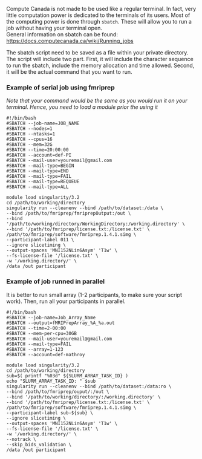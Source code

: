 Compute Canada is not made to be used like a regular terminal. In fact, very little computation power is dedicated to the terminals of its users. Most of the computing power is done through ```sbatch```. These will allow you to run a job without having your terminal open. 
<br /> General information on sbatch can be found: https://docs.computecanada.ca/wiki/Running_jobs

The sbatch script need to be saved as a file within your private directory. The script will include two part. First, it will include the character sequence to run the sbatch, include the memory allocation and time allowed. Second, it will be the actual command that you want to run.

### Example of serial job using fmriprep ###
*Note that your command would be the same as you would run it on your terminal. Hence, you need to load a module prior the using it*

``` 
#!/bin/bash
#SBATCH --job-name=JOB_NAME
#SBATCH --nodes=1
#SBATCH --ntasks=1
#SBATCH --cpus=16
#SBATCH --mem=32G
#SBATCH --time=20:00:00
#SBATCH --account=def-PI
#SBATCH --mail-user=youremail@gmail.com
#SBATCH --mail-type=BEGIN
#SBATCH --mail-type=END
#SBATCH --mail-type=FAIL
#SBATCH --mail-type=REQUEUE
#SBATCH --mail-type=ALL

module load singularity/3.2
cd /path/to/working/directory
singularity run --cleanenv --bind /path/to/dataset:/data \
--bind /path/to/fmriprep/fmriprepOutput:/out \
--bind '/path/to/working/directory/WorkingDirectory:/working.directory' \
--bind '/path/to/fmriprep/license.txt:/license.txt' \
/path/to/fmriprep/software/fmriprep.1.4.1.simg \
--participant-label 011 \
--ignore slicetiming \
--output-spaces 'MNI152NLin6Asym' 'T1w' \
--fs-license-file '/license.txt' \
-w '/working.directory/' \
/data /out participant
```

### Example of job runned in parallel ###
It is better to run small array (1-2 participants, to make sure your script work). Then, run all your participants in parallel.
```
#!/bin/bash
#SBATCH --job-name=Job_Array_Name
#SBATCH --output=fMRIPrepArray_%A_%a.out
#SBATCH --time=2-00:00
#SBATCH --mem-per-cpu=30GB
#SBATCH --mail-user=youremail@gmail.com
#SBATCH --mail-type=FAIL
#SBATCH --array=1-123
#SBATCH --account=def-mathroy

module load singularity/3.2
cd /path/to/working/directory
sub=$( printf "%03d" ${SLURM_ARRAY_TASK_ID} )
echo "SLURM_ARRAY_TASK_ID: " $sub
singularity run --cleanenv --bind /path/to/dataset:/data:ro \
--bind /path/to/fmriprep/ouput/:/out \
--bind '/path/to/working/directory/:/working.directory' \
--bind '/path/to/fmriprep/license.txt:/license.txt' \
/path/to/fmriprep/software/fmriprep.1.4.1.simg \
--participant-label sub-${sub} \
--ignore slicetiming \
--output-spaces 'MNI152NLin6Asym' 'T1w' \
--fs-license-file '/license.txt' \
-w '/working.directory/' \
--notrack \
--skip_bids_validation \
/data /out participant
```
